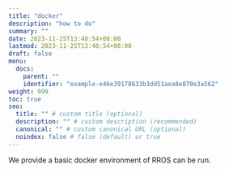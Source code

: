 ```yaml
---
title: "docker"
description: "how to do"
summary: ""
date: 2023-11-25T13:48:54+08:00
lastmod: 2023-11-25T13:48:54+08:00
draft: false
menu:
  docs:
    parent: ""
    identifier: "example-e46e39178633b3dd51aea8e870e3a562"
weight: 999
toc: true
seo:
  title: "" # custom title (optional)
  description: "" # custom description (recommended)
  canonical: "" # custom canonical URL (optional)
  noindex: false # false (default) or true
---
```


We provide a basic docker environment of RROS can be run.
